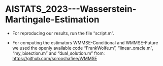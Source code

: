 # AISTATS_2023---Wasserstein-Martingale-Estimation

- For reproducing our results, run the file “script.m”.

- For computing the estimators WMMSE-Conditional and WMMSE-Future we used the openly available code  “FrankWolfe.m”, “linear_oracle.m”, “my_bisection.m” and “dual_solution.m” from: https://github.com/sorooshafiee/WMMSE
